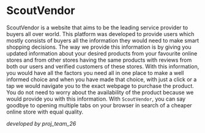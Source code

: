 # ScoutVendor



ScoutVendor is a website that aims to be the leading service provider to buyers all over world. This platform was developed to provide users which mostly consists of buyers all the information they would need to make smart shopping decisions. The way we provide this information is by giving you updated information about your desired products from your favourite online stores and from other stores having the same products with reviews from both our users and verified customers of these stores. With this information, you would have all the factors you need all in one place to make a well informed choice and when you have made that choice, with just a click or a tap we would navigate you to the exact webpage to purchase the product. You do not need to worry about the availability of the product because we would provide you with this information. With `ScoutVendor`, you can say goodbye to opening multiple tabs on your browser in search of a cheaper online store with equal quality. 


_*developed by proj_team_26*_



